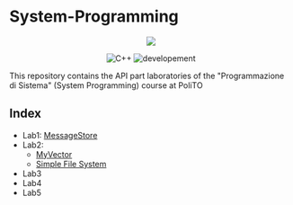 # System-Programming

<p align="center">
<a href="https://imgbb.com/"><img src="https://i.ibb.co/Ny6wg11/polito-logo-new.png"></a>
</p> 

<p align="center">
 <img alt="C++" src="https://img.shields.io/badge/cmake-v3.0.0-green"/>
 <img alt="developement" src="https://img.shields.io/badge/C++-11 | 14 | 17 | 20-blue.svg?style=flat&logo=c%2B%2B"/> 
 
</p>

This repository contains the API part laboratories of the "Programmazione di Sistema" (System Programming) course at PoliTO

## Index
* Lab1: [MessageStore](Lab1)
* Lab2:
  - [MyVector](Lab2/ex2)
  - [Simple File System](Lab2/ex3) 
* Lab3
* Lab4 
* Lab5 
